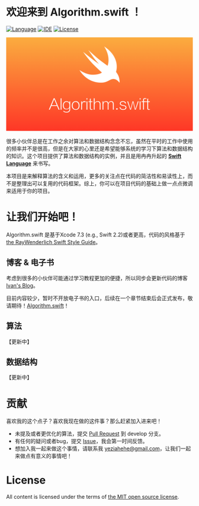 # 欢迎来到 Algorithm.swift ！
[![Language](https://img.shields.io/badge/swift-2.2-orange.svg)](http://swift.org)
[![IDE](https://img.shields.io/badge/xcode-7.3-46aae6.svg)](https://developer.apple.com/xcode/)
[![License](https://img.shields.io/github/license/mashape/apistatus.svg)](https://github.com/yeziahehe/Algorithm.swift/blob/master/LICENSE)

![Algorithm.swift](Algorithm.png)

很多小伙伴总是在工作之余对算法和数据结构念念不忘，虽然在平时的工作中使用的频率并不是很高，但是在大家的心里还是希望能够系统的学习下算法和数据结构的知识。这个项目提供了算法和数据结构的实例，并且是用冉冉升起的 **[Swift Language](http://swift.org)** 来书写。

本项目是来解释算法的含义和运用，更多的关注点在代码的简洁性和易读性上，而不是整理出可以复用的代码框架。综上，你可以在项目代码的基础上做一点点微调来适用于你的项目。

# 让我们开始吧！
Algorithm.swift 是基于Xcode 7.3 (e.g., Swift 2.2)或者更高，代码的风格基于 [the RayWenderlich Swift Style Guide](https://github.com/raywenderlich/swift-style-guide)。

## 博客 & 电子书
考虑到很多的小伙伴可能通过学习教程更加的便捷，所以同步会更新代码的博客 [Ivan's Blog](http://yeziahehe.com)。

目前内容较少，暂时不开放电子书的入口，后续在一个章节结束后会正式发布，敬请期待！[Algorithm.swift]()！

## 算法
【更新中】

## 数据结构
【更新中】

# 贡献
喜欢我的这个点子？喜欢我现在做的这件事？那么赶紧加入进来吧！

- 未提及或者更优化的算法，提交 [Pull Request](https://help.github.com/articles/creating-a-pull-request/) 到 develop 分支。
- 有任何的疑问或者bug，提交 [Issue](https://github.com/yeziahehe/Algorithm.swift/issues)，我会第一时间反馈。
- 想加入我一起来做这个事情，请联系我 yeziahehe@gmail.com，让我们一起来做点有意义的事情吧！

# License
All content is licensed under the terms of [the MIT open source license](https://github.com/yeziahehe/Algorithm.swift/blob/master/LICENSE).

